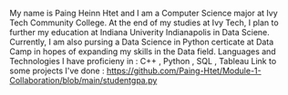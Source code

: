 My name is Paing Heinn Htet and I am a Computer Science major at Ivy Tech Community College. 
At the end of my studies at Ivy Tech, I plan to further my education at Indiana Univerity Indianapolis in Data Sciene.
Currently, I am also pursing a Data Science in Python certicate at Data Camp in hopes of expanding my skills in the Data field.
Languages and Technologies I have proficieny in : C++ , Python , SQL , Tableau
Link to some projects I've done : https://github.com/Paing-Htet/Module-1-Collaboration/blob/main/studentgpa.py
